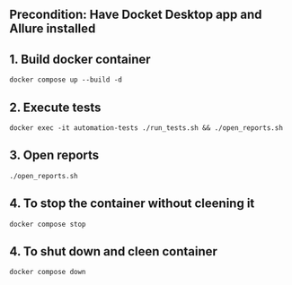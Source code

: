 ## Precondition: Have Docket Desktop app and Allure installed

## 1. Build docker container
```
docker compose up --build -d
```
## 2. Execute tests
```
docker exec -it automation-tests ./run_tests.sh && ./open_reports.sh
```
## 3. Open reports

```
./open_reports.sh
```

## 4. To stop the container without cleening it

```
docker compose stop
```
## 4. To shut down and cleen container

```
docker compose down
```
